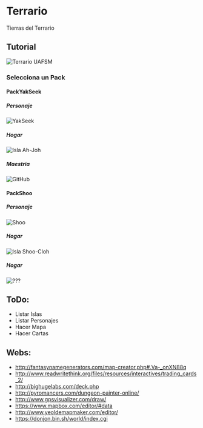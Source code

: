# Terrario
Tierras del Terrario

## Tutorial

![Terrario UAFSM](/Cards/deckcefefae90e2a6f631a55dc59d84bc7a1e0f93335.jpg "Universidad Autonoma Federico Santa Maria")

### Selecciona un Pack

#### PackYakSeek

##### Personaje
![YakSeek](/Cards/PackYakSeek/Character.jpg "Yak Pezuña GRANDE III")
##### Hogar
![Isla Ah-Joh](/Cards/PackYakSeek/Home.jpg "Isla Ah-Joh")
##### Maestria
![GitHub](/Cards/PackYakSeek/Mastery01.jpg "GitHub")


#### PackShoo

##### Personaje
![Shoo](/Cards/deck9344021e5fdb2488eb92f569cc0d1520d416d8be.jpg "Shoo Chuzo Pezado")
##### Hogar
![Isla Shoo-Cloh](/Cards/404.jpg "Isla Shoo-Cloh")
##### Hogar
![???](/Cards/404.jpg "???")


## ToDo:

- Listar Islas
- Listar Personajes
- Hacer Mapa
- Hacer Cartas 

## Webs:

- http://fantasynamegenerators.com/map-creator.php#.Va-_onXN88q
- http://www.readwritethink.org/files/resources/interactives/trading_cards_2/
- http://bighugelabs.com/deck.php
- http://pyromancers.com/dungeon-painter-online/
- http://www.gpsvisualizer.com/draw/
- https://www.mapbox.com/editor/#data
- http://www.yeoldemapmaker.com/editor/
- https://donjon.bin.sh/world/index.cgi